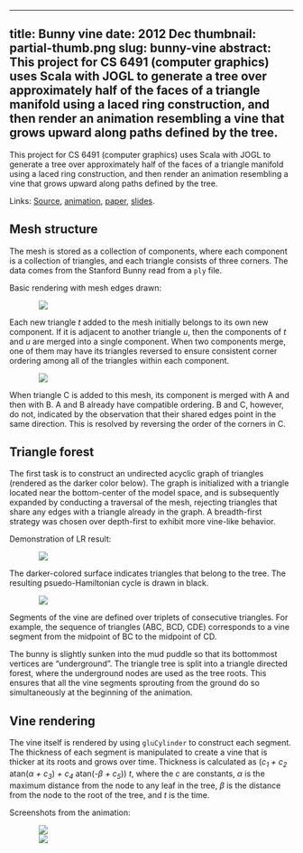 --------------------------------------------------------------------------------
title:     Bunny vine
date:      2012 Dec
thumbnail: partial-thumb.png
slug:      bunny-vine
abstract:  This project for CS 6491 (computer graphics) uses Scala with JOGL to
           generate a tree over approximately half of the faces of a triangle
           manifold using a laced ring construction, and then render an animation
           resembling a vine that grows upward along paths defined by the tree.
--------------------------------------------------------------------------------

This project for CS 6491 (computer graphics) uses Scala with JOGL to
generate a tree over approximately half of the faces of a triangle
manifold using a laced ring construction, and then render an animation
resembling a vine that grows upward along paths defined by the tree.

Links:
[Source](https://github.com/chris-martin/vine),
[animation](https://chris-martin.github.io/vine/animation.avi),
[paper](https://chris-martin.github.io/vine/paper.pdf),
[slides](https://chris-martin.github.io/vine/slides.pdf).

Mesh structure
--------------

The mesh is stored as a collection of components, where each component
is a collection of triangles, and each triangle consists of three corners.
The data comes from the Stanford Bunny read from a `ply` file.

Basic rendering with mesh edges drawn:

<div style="max-width: 400px; margin: 0 auto;">
    <img style="max-width: 100%" src="${mesh.png}"/>
</div>

Each new triangle *t* added to the mesh initially belongs to its own
new component. If it is adjacent to another triangle *u*,
then the components of *t* and *u* are merged into a single component.
When two components merge, one of them may have its triangles reversed
to ensure consistent corner ordering among all of the triangles within
each component.

<div style="max-width: 400px; margin: 0 auto;">
    <img style="max-width: 100%" src="${flip.png}"/>
</div>

When triangle C is added to this mesh, its component is merged with A
and then with B. A and B already have compatible ordering. B and C,
however, do not, indicated by the observation that their shared edges
point in the same direction. This is resolved by reversing the order
of the corners in C.

Triangle forest
---------------

The first task is to construct an undirected acyclic graph of triangles
(rendered as the darker color below). The graph is initialized with a triangle
located near the bottom-center of the model space, and is subsequently
expanded by conducting a traversal of the mesh, rejecting triangles
that share any edges with a triangle already in the graph.
A breadth-first strategy was chosen over depth-first to exhibit more vine-like behavior.

Demonstration of LR result:

<div style="max-width: 400px; margin: 0 auto;">
    <img style="max-width: 100%" src="${cycle.png}"/>
</div>

The darker-colored surface indicates triangles that belong to the tree.
The resulting psuedo-Hamiltonian cycle is drawn in black.

<div style="max-width: 400px; margin: 0 auto;">
    <img style="max-width: 100%" src="${segment.png}"/>
</div>

Segments of the vine are defined over
triplets of consecutive triangles.
For example, the sequence of triangles
(ABC, BCD, CDE)
corresponds to a vine segment from the midpoint
of BC to the midpoint of CD.

The bunny is slightly sunken into the mud puddle
so that its bottommost vertices are “underground”.
The triangle tree is split into a triangle directed forest,
where the underground nodes are used as the tree roots.
This ensures that all the vine segments sprouting from the
ground do so simultaneously at the beginning of the animation.

Vine rendering
--------------

The vine itself is rendered by using `gluCylinder` to construct each segment.
The thickness of each segment is manipulated to create a vine that is thicker
at its roots and grows over time. Thickness is calculated as
(*c<sub>1</sub> + c<sub>2</sub>* atan(*α + c<sub>3</sub>*) *+
c<sub>4</sub>* atan(*-β + c<sub>5</sub>*)) *t*,
where the *c* are constants, *α* is the maximum distance from the node
to any leaf in the tree, *β* is the distance from the node
to the root of the tree, and *t* is the time.

Screenshots from the animation:

<div style="max-width: 400px; margin: 0 auto;">
    <img style="max-width: 100%" src="${partial.png}"/>
</div>

<div style="max-width: 400px; margin: 0 auto;">
    <img style="max-width: 100%" src="${full.png}"/>
</div>
